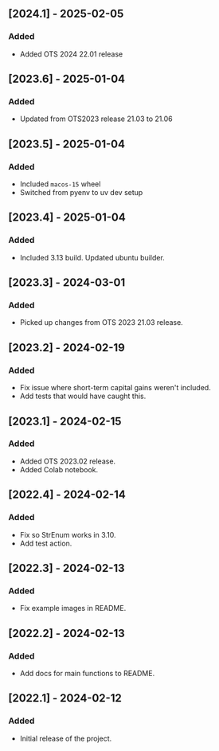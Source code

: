 ## [2024.1] - 2025-02-05
### Added
- Added OTS 2024 22.01 release

## [2023.6] - 2025-01-04
### Added
- Updated from OTS2023 release 21.03 to 21.06

## [2023.5] - 2025-01-04
### Added
- Included `macos-15` wheel
- Switched from pyenv to uv dev setup

## [2023.4] - 2025-01-04
### Added
- Included 3.13 build. Updated ubuntu builder.

## [2023.3] - 2024-03-01
### Added
- Picked up changes from OTS 2023 21.03 release.

## [2023.2] - 2024-02-19
### Added
- Fix issue where short-term capital gains weren't included.
- Add tests that would have caught this.

## [2023.1] - 2024-02-15
### Added
- Added OTS 2023.02 release.
- Added Colab notebook.

## [2022.4] - 2024-02-14
### Added
- Fix so StrEnum works in 3.10.
- Add test action.

## [2022.3] - 2024-02-13
### Added
- Fix example images in README.

## [2022.2] - 2024-02-13
### Added
- Add docs for main functions to README.

## [2022.1] - 2024-02-12
### Added
- Initial release of the project.
